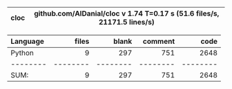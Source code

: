 cloc|github.com/AlDanial/cloc v 1.74  T=0.17 s (51.6 files/s, 21171.5 lines/s)
--- | ---

Language|files|blank|comment|code
:-------|-------:|-------:|-------:|-------:
Python|9|297|751|2648
--------|--------|--------|--------|--------
SUM:|9|297|751|2648
